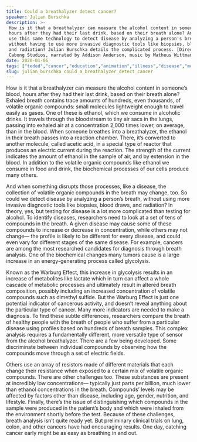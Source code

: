 ```yaml
---
title: Could a breathalyzer detect cancer?
speaker: Julian Burschka
description: >-
 How is it that a breathalyzer can measure the alcohol content in someone's blood,
 hours after they had their last drink, based on their breath alone? And could we
 use this same technology to detect disease by analyzing a person's breath,
 without having to use more invasive diagnostic tools like biopsies, blood draws,
 and radiation? Julian Burschka details the complicated process. [Directed by
 Cabong Studios, narrated by Addison Anderson, music by Matheus Wittmann].
date: 2020-01-06
tags: ["teded","cancer","education","animation","illness","disease","medical-research","health","technology","healthcare","health-care","medicine","public-health","innovation","biology","science","chemistry","physiology"]
slug: julian_burschka_could_a_breathalyzer_detect_cancer
---
```


How is it that a breathalyzer can measure the alcohol content in someone’s blood, hours
after they had their last drink, based on their breath alone? Exhaled breath contains
trace amounts of hundreds, even thousands, of volatile organic compounds: small molecules
lightweight enough to travel easily as gases. One of these is ethanol, which we consume
in alcoholic drinks. It travels through the bloodstream to tiny air sacs in the lungs,
passing into exhaled air at a concentration 2,000 times lower, on average, than in the
blood. When someone breathes into a breathalyzer, the ethanol in their breath passes into
a reaction chamber. There, it’s converted to another molecule, called acetic acid, in a
special type of reactor that produces an electric current during the reaction. The
strength of the current indicates the amount of ethanol in the sample of air, and by
extension in the blood. In addition to the volatile organic compounds like ethanol we
consume in food and drink, the biochemical processes of our cells produce many
others.

And when something disrupts those processes, like a disease, the collection of volatile 
organic compounds in the breath may change, too. So could we detect disease by analyzing
a person’s breath, without using more invasive diagnostic tools like biopsies, blood
draws, and radiation? In theory, yes, but testing for disease is a lot more complicated
than testing for alcohol. To identify diseases, researchers need to look at a set of tens
of compounds in the breath. A given disease may cause some of these compounds to increase
or decrease in concentration, while others may not change— the profile is likely to be
different for every disease, and could even vary for different stages of the same
disease. For example, cancers are among the most researched candidates for diagnosis
through breath analysis. One of the biochemical changes many tumors cause is a large
increase in an energy-generating process called glycolysis.

Known as the Warburg Effect, this increase in glycolysis results in an increase of
metabolites like lactate which in turn can affect a whole cascade of metabolic processes
and ultimately result in altered breath composition, possibly including an increased 
concentration of volatile compounds such as dimethyl sulfide. But the Warburg Effect is
just one potential indicator of cancerous activity, and doesn’t reveal anything about
the particular type of cancer. Many more indicators are needed to make a diagnosis. To
find these subtle differences, researchers compare the breath of healthy people with the
breath of people who suffer from a particular disease using profiles based on hundreds 
of breath samples. This complex analysis requires a fundamentally different, more
versatile type of sensor from the alcohol breathalyzer. There are a few being developed.
Some discriminate between individual compounds by observing how the compounds move 
through a set of electric fields.

Others use an array of resistors made of different materials that each change their
resistance when exposed to a certain mix of volatile organic compounds. There are other
challenges too. These substances are present at incredibly low concentrations— typically
just parts per billion, much lower than ethanol concentrations in the breath. Compounds’
levels may be affected by factors other than disease, including age, gender, nutrition, 
and lifestyle. Finally, there’s the issue of distinguishing which compounds in the sample
were produced in the patient’s body and which were inhaled from the environment shortly
before the test. Because of these challenges, breath analysis isn’t quite ready yet. But
preliminary clinical trials on lung, colon, and other cancers have had encouraging
results. One day, catching cancer early might be as easy as breathing in and
out.

<!--
ad_duration=0
event="TED-Ed"
external_start_time=0
intro_duration=0
is_subtitle_required="False"
is_talk_featured="False"
language="en"
language_swap="False"
native_language="en"
number_of_related_talks=6
number_of_speakers=1
number_of_subtitled_videos=0
number_of_tags=18
number_of_talk_download_languages=16
number_of_talk_more_resources=0
number_of_talk_recommendations=0
number_of_talks_take_actions=0
post_ad_duration=0
published_timestamp="2020-01-06 16:30:43"
recording_date="2020-01-06"
speaker_description="Technologist"
speaker_is_published=1
speaker_name="Julian Burschka"
talk_name="Could a breathalyzer detect cancer?"
talks_tags=["teded","cancer","education","animation","illness","disease","medical-research","health","technology","healthcare","health-care","medicine","public-health","innovation","biology","science","chemistry","physiology"]
url_photo_speaker="https://pe.tedcdn.com/images/ted/9ee27136d784a331e4fa21816ee3f79ab4bf2d15_254x191.jpg"
url_photo_talk="https://s3.amazonaws.com/talkstar-photos/uploads/dc23a136-3cbb-4a7c-bb27-4402488fb30f/1080_c.jpg"
url_webpage="https://www.ted.com/talks/julian_burschka_could_a_breathalyzer_detect_cancer"
video_type_name="TED-Ed Original"
-->